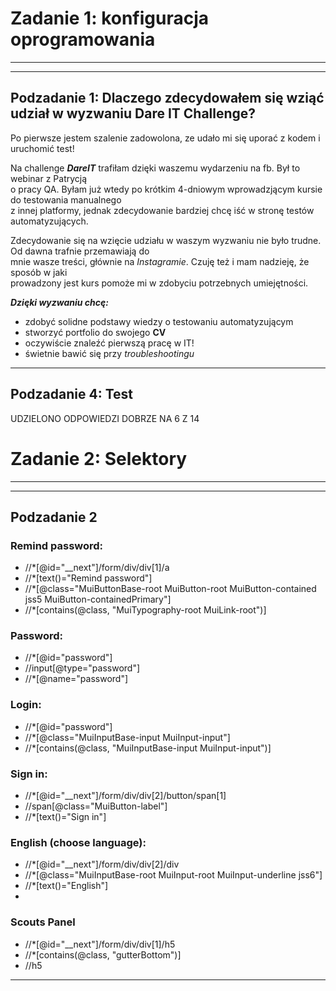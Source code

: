 
# Zadanie 1: konfiguracja oprogramowania #

----

-----


##  Podzadanie 1: Dlaczego zdecydowałem się wziąć udział w wyzwaniu Dare IT Challenge? ##
 
<wbr> Po pierwsze jestem szalenie zadowolona, ze udało mi się uporać z kodem i uruchomić test!

Na challenge ***DareIT*** trafiłam dzięki waszemu wydarzeniu na fb. Był to webinar z Patrycją   
o pracy QA. Byłam już wtedy po krótkim 4-dniowym wprowadzjącym kursie do testowania manualnego   
z innej platformy, jednak zdecydowanie bardziej chcę iść w stronę testów automatyzujących.   

Zdecydowanie się na wzięcie udziału w waszym wyzwaniu nie było trudne. Od dawna trafnie przemawiają do   
mnie wasze treści, głównie na *Instagramie*. Czuję też i mam nadzieję, że sposób w jaki    
prowadzony jest kurs pomoże mi w zdobyciu potrzebnych umiejętności.

***Dzięki wyzwaniu chcę:***

- zdobyć solidne podstawy wiedzy o testowaniu automatyzującym
- stworzyć portfolio do swojego **CV**
- oczywiście znaleźć pierwszą pracę w IT!
- świetnie bawić się przy *troubleshootingu* <wbr>

----

## Podzadanie 4: Test ##  
UDZIELONO ODPOWIEDZI DOBRZE NA 6 Z 14




# Zadanie 2: Selektory #

---

----

## Podzadanie 2 ##


<h3> Remind password: </h3>

-  //*[@id="__next"]/form/div/div[1]/a    
-  //*[text()="Remind password"]   
-  //*[@class="MuiButtonBase-root MuiButton-root MuiButton-contained jss5 MuiButton-containedPrimary"]   
-  //*[contains(@class, "MuiTypography-root MuiLink-root")]   

<h3> Password: </h3>

-  //*[@id="password"]   
-  //input[@type="password"]
-  //*[@name="password"]

<h3> Login: </h3>

-  //*[@id="password"]
- //*[@class="MuiInputBase-input MuiInput-input"]   
- //*[contains(@class, "MuiInputBase-input MuiInput-input")]

<h3> Sign in: </h3>

- //*[@id="__next"]/form/div/div[2]/button/span[1] 
- //span[@class="MuiButton-label"]   
- //*[text()="Sign in"]   

<h3> English (choose language): </h3>

-  //*[@id="__next"]/form/div/div[2]/div   
-  //*[@class="MuiInputBase-root MuiInput-root MuiInput-underline jss6"]    
-  //*[text()="English"]   
-  

<h3> Scouts Panel </h3>

-  //*[@id="__next"]/form/div/div[1]/h5
-  //*[contains(@class, "gutterBottom")]   
- //h5

------

